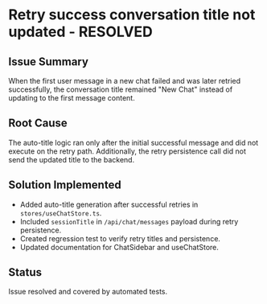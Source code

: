 # Retry success conversation title not updated - RESOLVED

## Issue Summary
When the first user message in a new chat failed and was later retried successfully, the conversation title remained "New Chat" instead of updating to the first message content.

## Root Cause
The auto-title logic ran only after the initial successful message and did not execute on the retry path. Additionally, the retry persistence call did not send the updated title to the backend.

## Solution Implemented
- Added auto-title generation after successful retries in `stores/useChatStore.ts`.
- Included `sessionTitle` in `/api/chat/messages` payload during retry persistence.
- Created regression test to verify retry titles and persistence.
- Updated documentation for ChatSidebar and useChatStore.

## Status
Issue resolved and covered by automated tests.
